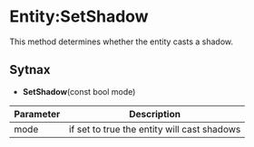 # Entity:SetShadow

This method determines whether the entity casts a shadow.

## Sytnax

- **SetShadow**(const bool mode)

| Parameter | Description |
|---|---|
| mode | if set to true the entity will cast shadows |
